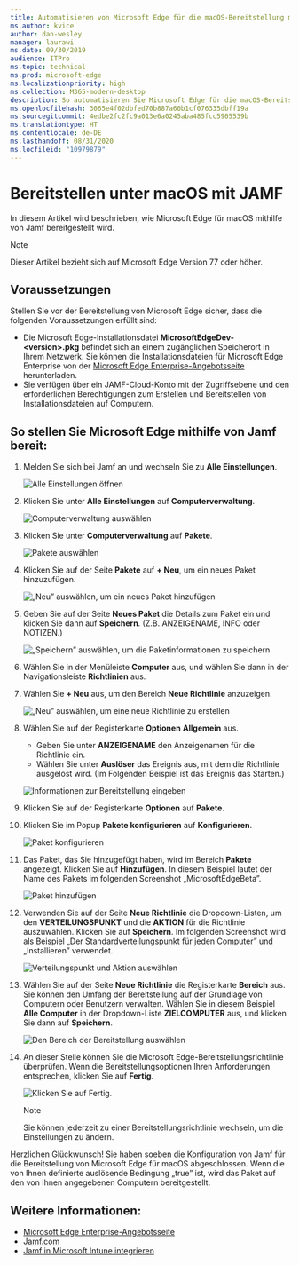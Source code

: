 ```yaml
---
title: Automatisieren von Microsoft Edge für die macOS-Bereitstellung mit Jamf
ms.author: kvice
author: dan-wesley
manager: laurawi
ms.date: 09/30/2019
audience: ITPro
ms.topic: technical
ms.prod: microsoft-edge
ms.localizationpriority: high
ms.collection: M365-modern-desktop
description: So automatisieren Sie Microsoft Edge für die macOS-Bereitstellung mit Jamf.
ms.openlocfilehash: 3065e4f02dbfed70b887a60b1cf076335dbff19a
ms.sourcegitcommit: 4edbe2fc2fc9a013e6a0245aba485fcc5905539b
ms.translationtype: HT
ms.contentlocale: de-DE
ms.lasthandoff: 08/31/2020
ms.locfileid: "10979879"
---
```

# Bereitstellen unter macOS mit JAMF

In diesem Artikel wird beschrieben, wie Microsoft Edge für macOS mithilfe von Jamf bereitgestellt wird.

> [!NOTE]
> Dieser Artikel bezieht sich auf Microsoft Edge Version 77 oder höher.

## Voraussetzungen

Stellen Sie vor der Bereitstellung von Microsoft Edge sicher, dass die folgenden Voraussetzungen erfüllt sind:

- Die Microsoft Edge-Installationsdatei **MicrosoftEdgeDev-\<version\>.pkg** befindet sich an einem zugänglichen Speicherort in Ihrem Netzwerk. Sie können die Installationsdateien für Microsoft Edge Enterprise von der [Microsoft Edge Enterprise-Angebotsseite](https://aka.ms/EdgeEnterprise) herunterladen.
- Sie verfügen über ein JAMF-Cloud-Konto mit der Zugriffsebene und den erforderlichen Berechtigungen zum Erstellen und Bereitstellen von Installationsdateien auf Computern.

## So stellen Sie Microsoft Edge mithilfe von Jamf bereit:

1. Melden Sie sich bei Jamf an und wechseln Sie zu **Alle Einstellungen**.

    ![Alle Einstellungen öffnen](./media/mac-deploy/jamf-dash-main-open-settings.png)

2. Klicken Sie unter **Alle Einstellungen** auf **Computerverwaltung**.

    ![Computerverwaltung auswählen](./media/mac-deploy/jamf-all-settings-computer-mgmt.png)

3. Klicken Sie unter **Computerverwaltung** auf **Pakete**.

    ![Pakete auswählen](./media/mac-deploy/jamf-all-settings-computer-mgmt-pkgs.png)

4. Klicken Sie auf der Seite **Pakete** auf **+ Neu**, um ein neues Paket hinzuzufügen.

    ![„Neu” auswählen, um ein neues Paket hinzufügen](./media/mac-deploy/jamf-all-settings-computer-mgmt-new-pkg.png)

5. Geben Sie auf der Seite **Neues Paket** die Details zum Paket ein und klicken Sie dann auf **Speichern**. (Z.B. ANZEIGENAME, INFO oder NOTIZEN.)

    ![„Speichern” auswählen, um die Paketinformationen zu speichern](./media/mac-deploy/jamf-all-settings-computer-mgmt-save-pkg-info.png)

6. Wählen Sie in der Menüleiste **Computer** aus, und wählen Sie dann in der Navigationsleiste **Richtlinien** aus.

7. Wählen Sie **+ Neu** aus, um den Bereich **Neue Richtlinie** anzuzeigen.

    ![„Neu” auswählen, um eine neue Richtlinie zu erstellen](./media/mac-deploy/jamf-all-settings-computer-new-policy.png)

8. Wählen Sie auf der Registerkarte **Optionen** **Allgemein** aus.

    - Geben Sie unter **ANZEIGENAME** den Anzeigenamen für die Richtlinie ein.
    - Wählen Sie unter **Auslöser** das Ereignis aus, mit dem die Richtlinie ausgelöst wird. (Im Folgenden Beispiel ist das Ereignis das Starten.)

    ![Informationen zur Bereitstellung eingeben](./media/mac-deploy/jamf-all-settings-computer-cfg-policy.png)

9. Klicken Sie auf der Registerkarte **Optionen** auf **Pakete**.

10. Klicken Sie im Popup **Pakete konfigurieren** auf **Konfigurieren**.

    ![Paket konfigurieren](./media/mac-deploy/jamf-all-settings-computer-policy-pkg-configure.png)

11. Das Paket, das Sie hinzugefügt haben, wird im Bereich **Pakete** angezeigt. Klicken Sie auf **Hinzufügen**. In diesem Beispiel lautet der Name des Pakets im folgenden Screenshot „MicrosoftEdgeBeta”.

    ![Paket hinzufügen](./media/mac-deploy/jamf-all-settings-computer-policy-pkg-add-beta.png)

12. Verwenden Sie auf der Seite **Neue Richtlinie** die Dropdown-Listen, um den **VERTEILUNGSPUNKT** und die **AKTION** für die Richtlinie auszuwählen. Klicken Sie auf **Speichern**. Im folgenden Screenshot wird als Beispiel „Der Standardverteilungspunkt für jeden Computer” und „Installieren” verwendet.

    ![Verteilungspunkt und Aktion auswählen](./media/mac-deploy/jamf-all-settings-computer-mgmt-pkg-cfg-distro.png)

13. Wählen Sie auf der Seite **Neue Richtlinie** die Registerkarte **Bereich** aus. Sie können den Umfang der Bereitstellung auf der Grundlage von Computern oder Benutzern verwalten. Wählen Sie in diesem Beispiel **Alle Computer** in der Dropdown-Liste **ZIELCOMPUTER** aus, und klicken Sie dann auf **Speichern**.

    ![Den Bereich der Bereitstellung auswählen](./media/mac-deploy/jamf-all-settings-computer-mgmt-add-target.png)

14. An dieser Stelle können Sie die Microsoft Edge-Bereitstellungsrichtlinie überprüfen. Wenn die Bereitstellungsoptionen Ihren Anforderungen entsprechen, klicken Sie auf **Fertig**.

    ![Klicken Sie auf Fertig.](./media/mac-deploy/jamf-all-settings-computer-mgmt-finish-add-deployment.png)

    > [!NOTE]
    > Sie können jederzeit zu einer Bereitstellungsrichtlinie wechseln, um die Einstellungen zu ändern.

Herzlichen Glückwunsch! Sie haben soeben die Konfiguration von Jamf für die Bereitstellung von Microsoft Edge für macOS abgeschlossen. Wenn die von Ihnen definierte auslösende Bedingung „true” ist, wird das Paket auf den von Ihnen angegebenen Computern bereitgestellt.

## Weitere Informationen:

- [Microsoft Edge Enterprise-Angebotsseite](https://aka.ms/EdgeEnterprise)
- [Jamf.com](https://www.jamf.com/)
- [Jamf in Microsoft Intune integrieren](https://docs.microsoft.com/intune/conditional-access-integrate-jamf)
